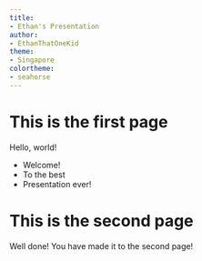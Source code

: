 ```yaml
---
title:
- Ethan's Presentation
author:
- EthanThatOneKid
theme:
- Singapore
colortheme:
- seahorse
---
```


# This is the first page

Hello, world!

- Welcome!
- To the best
- Presentation ever!

# This is the second page

Well done!
You have made it to the second page!